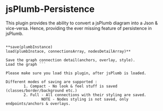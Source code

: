 jsPlumb-Persistence
===================

This plugin provides the ability to convert a jsPlumb diagram into a Json &amp; vice-versa.
Hence, providing the ever missing feature of persistence in jsPlumb.

```This plugin adds the following methods, to the jsPlumb global variable :

**save(plumbInstance)
load(plumbInstace, connectionsArray, nodesDetailArray)**

Save the graph connection detail(anchors, overlay, style).
Load the graph ```

Please make sure you load this plugin, after jsPlumb is loaded.

Different modes of saving are supported :
        1. Compact - No look & feel stuff is saved (classes/border/background etc.)
        2. Full - All connections with their styling are saved. 
                NOTE - Nodes styling is not saved, only endpoints/anchors & overlays.
